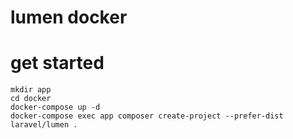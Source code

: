 # lumen docker


# get started

```
mkdir app
cd docker
docker-compose up -d
docker-compose exec app composer create-project --prefer-dist laravel/lumen .
```


